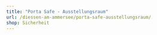 ```yaml
---
title: "Porta Safe - Ausstellungsraum"
url: /diessen-am-ammersee/porta-safe-ausstellungsraum/
shop: Sicherheit
---
```

